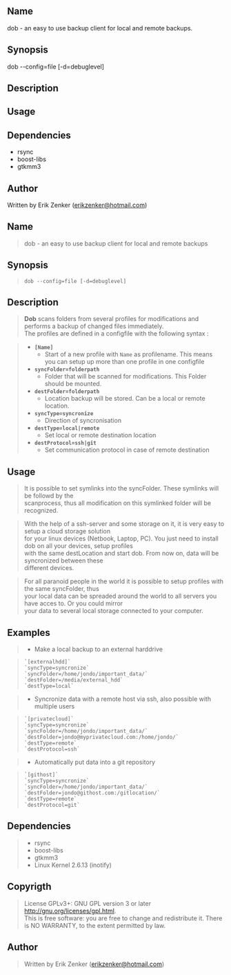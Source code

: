 ## Name

dob - an easy to use backup client for local and remote backups.	

## Synopsis
dob --config=file [-d=debuglevel]

## Description

## Usage

## Dependencies
+ rsync
+ boost-libs
+ gtkmm3

## Author
Written by Erik Zenker (erikzenker@hotmail.com)

## Name ##
> dob - an easy to use backup client for local and remote backups	

## Synopsis ##
> `dob --config=file [-d=debuglevel]`

## Description ##
> __Dob__ scans folders from several profiles for modifications and performs a backup of changed 
> files immediately.  
> The profiles are defined in a configfile with the following syntax : 

> + __`[Name]`__  
>     + Start of a new profile with `Name` as profilename. This means you can setup up more than one profile in one configfile
> + __`syncFolder=folderpath`__  
>     + Folder that will be scanned for modifications. This Folder should be mounted.  
> + __`destFolder=folderpath`__
>     + Location backup will be stored. Can be a local or remote location.
> + __`syncType=syncronize`__
>     + Direction of syncronisation
> + __`destType=local|remote`__
>     + Set local or remote destination location
> + __`destProtocol=ssh|git`__
>     + Set communication protocol in case of remote destination

## Usage ##
> It is possible to set symlinks into the syncFolder. These symlinks will be followd by the  
> scanprocess, thus all modification on this symlinked folder will be recognized.  

> With the help of a ssh-server and some storage on it, it is very easy to setup a cloud storage solution     
> for your linux devices (Netbook, Laptop, PC). You just need to install dob on all your devices, setup profiles  
> with the same destLocation and start dob. From now on, data will be syncronized between these  
> different devices.  

> For all paranoid people in the world it is possible to setup profiles with the same syncFolder, thus   
> your local data can be spreaded around the world to all servers you have acces to. Or you could mirror  
> your data to several local storage connected to your computer.  

## Examples ##
> + Make a local backup to an external harddrive 
   
>     `[externalhdd]`  
>     `syncType=syncronize`  
>     `syncFolder=/home/jondo/important_data/`   
>     `destFolder=/media/external_hdd`  
>     `destType=local`  
  
> + Syncronize data with a remote host via ssh, also possible with multiple users
  
>     `[privatecloud]`  
>     `syncType=syncronize`  
>     `syncFolder=/home/jondo/important_data/`   
>     `destFolder=jondo@myprivatecloud.com:/home/jondo/`  
>     `destType=remote`
>     `destProtocol=ssh`  
  
> + Automatically put data into a git repository
  
>     `[githost]`  
>     `syncType=syncronize`  
>     `syncFolder=/home/jondo/important_data/`   
>     `destFolder=jondo@githost.com:/gitlocation/`  
>     `destType=remote`
>     `destProtocol=git`  


## Dependencies ##
> + rsync
> + boost-libs
> + gtkmm3
> + Linux Kernel 2.6.13 (inotify)

## Copyrigth
>License GPLv3+: GNU GPL version 3 or later <http://gnu.org/licenses/gpl.html>.  
>This is free software: you are free to change and redistribute it.  There is NO WARRANTY, to the extent permitted by law.


## Author ##
>Written by Erik Zenker (erikzenker@hotmail.com)